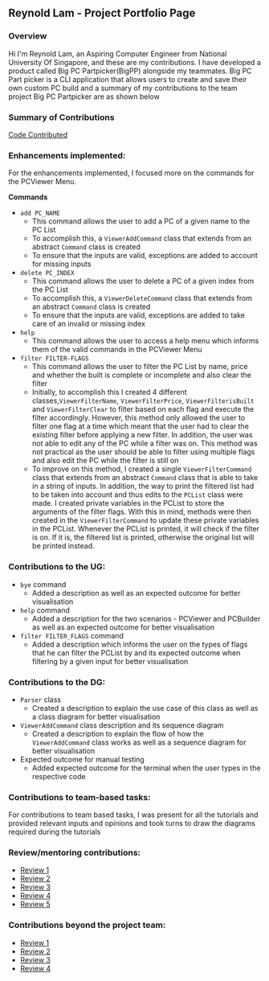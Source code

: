 

## Reynold Lam - Project Portfolio Page

### Overview

Hi I'm Reynold Lam, an Aspiring Computer Engineer from National University Of Singapore, and these are my contributions.
I have developed a product called Big PC Partpicker(BigPP) alongside my teammates. Big PC Part picker is a CLI application that allows
users to create and save their own custom PC build and a summary of my contributions to the team project Big PC Partpicker are as shown below

### Summary of Contributions
[Code Contributed](https://nus-cs2113-ay2223s2.github.io/tp-dashboard/?search=Reynold-SL&breakdown=true&sort=groupTitle%20dsc&sortWithin=title&since=2023-02-17&timeframe=commit&mergegroup=&groupSelect=groupByRepos&checkedFileTypes=functional-code~docs~test-code~other&tabOpen=true&tabType=zoom&zA=Reynold-SL&zR=AY2223S2-CS2113-T12-2%2Ftp%5Bmaster%5D&zACS=81.58333333333333&zS=2023-02-17&zFS=Reynold-SL&zU=2023-04-08&zMG=false&zFTF=commit&zFGS=groupByRepos&zFR=false)

### Enhancements implemented:
For the enhancements implemented, I focused more on the commands for the PCViewer Menu.

**Commands**
- `add PC_NAME`
  - This command allows the user to add a PC of a given name to the PC List
  - To accomplish this, a `ViewerAddCommand` class that extends from an abstract `Command` class is created
  - To ensure that the inputs are valid, exceptions are added to account for missing inputs
- `delete PC_INDEX`
  - This command allows the user to delete a PC of a given index from the PC List
  - To accomplish this, a `ViewerDeleteCommand` class that extends from an abstract `Command` class is created
  - To ensure that the inputs are valid, exceptions are added to take care of an invalid or missing index
- `help`
  - This command allows the user to access a help menu which informs them of the valid commands in the PCViewer Menu
- `filter FILTER-FLAGS` 
  - This command allows the user to filter the PC List by name, price and whether the built is complete or incomplete and also clear the filter
  - Initially, to accomplish this I created 4 different classes,`ViewerFilterName`, `ViewerFilterPrice`, `ViewerFilterisBuilt` and `ViewerFilterClear` to 
  filter based on each flag and execute the filter accordingly. However, this method only allowed the user to filter one flag at a time which meant
  that the user had to clear the existing filter before applying a new filter. In addition, the user was not able to edit any of the PC while 
  a filter was on. This method was not practical as the user should be able to filter using multiple flags and also edit the PC while the filter is 
  still on
  - To improve on this method, I created a single `ViewerFilterCommand` class that extends from an abstract `Command` class that is able to take 
  in a string of inputs. In addition, the way to print the filtered list had to be taken into account and thus edits to the `PCList` class were made. I created private variables in the PCList to store the arguments of the filter flags.
  With this in mind, methods were then created in the `ViewerFilterCommand` to update these private variables in the PCList. Whenever the PCList is printed, it will check if the filter is on. 
  If it is, the filtered list is printed, otherwise the original list will be printed instead.

### Contributions to the UG:
- `bye` command
  - Added a description as well as an expected outcome for better visualisation
- `help` command
  - Added a description for the two scenarios - PCViewer and PCBuilder as well as an expected outcome for better visualisation
- `filter FILTER_FLAGS` command
  - Added a description which informs the user on the types of flags that he can filter the PCList by and its expected outcome when filtering by a given input for better visualisation
  

### Contributions to the DG:
- `Parser` class
  - Created a description to explain the use case of this class as well as a class diagram for better visualisation
- `ViewerAddCommand` class description and its sequence diagram
  - Created a description to explain the flow of how the `ViewerAddCommand` class works as well as a sequence diagram for better visualisation
- Expected outcome for manual testing
  - Added expected outcome for the terminal when the user types in the respective code

### Contributions to team-based tasks:
For contributions to team based tasks, I was present for all the tutorials and provided relevant inputs and opinions and took turns to draw the diagrams required during the tutorials

### Review/mentoring contributions:
- [Review 1](https://github.com/AY2223S2-CS2113-T12-2/tp/pull/79)
- [Review 2](https://github.com/AY2223S2-CS2113-T12-2/tp/pull/63)
- [Review 3](https://github.com/AY2223S2-CS2113-T12-2/tp/pull/82)
- [Review 4](https://github.com/AY2223S2-CS2113-T12-2/tp/pull/120)
- [Review 5](https://github.com/AY2223S2-CS2113-T12-2/tp/pull/44)

### Contributions beyond the project team:
- [Review 1](https://github.com/nus-cs2113-AY2223S2/ip/pull/178/files/c89843fdf5ea4051b4ba683bd02502033e5ab91b)
- [Review 2](https://github.com/nus-cs2113-AY2223S2/ip/pull/26/files/f8d18020e63518122ed7001ce74f0c4ddf35d553)
- [Review 3](https://github.com/nus-cs2113-AY2223S2/tp/pull/52/files/77013d229815e2eb36bfb72434ccbc127934114f)
- [Review 4](https://github.com/nus-cs2113-AY2223S2/tp/pull/6/files/54eff476e453138d6441bc55dab2912939e887c1)

